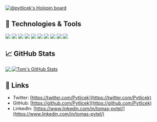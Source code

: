 [![@pytlicek's Holopin board](https://holopin.io/api/user/board?user=pytlicek)](https://holopin.io/@pytlicek)

## 🔧 Technologies & Tools
![](https://img.shields.io/badge/OS-Linux-informational?style=flat&logo=linux&logoColor=white&color=2bbc8a)
![](https://img.shields.io/badge/Editor-IntelliJ_IDEA-informational?style=flat&logo=intellij-idea&logoColor=white&color=2bbc8a)
![](https://img.shields.io/badge/Code-Python-informational?style=flat&logo=python&logoColor=white&color=2bbc8a)
![](https://img.shields.io/badge/Code-JavaScript-informational?style=flat&logo=javascript&logoColor=white&color=2bbc8a)
![](https://img.shields.io/badge/Shell-Bash-informational?style=flat&logo=gnu-bash&logoColor=white&color=2bbc8a)
![](https://img.shields.io/badge/Tools-PostgreSQL-informational?style=flat&logo=postgresql&logoColor=white&color=2bbc8a)
![](https://img.shields.io/badge/Tools-Docker-informational?style=flat&logo=docker&logoColor=white&color=2bbc8a)
![](https://img.shields.io/badge/Tools-Kubernetes-informational?style=flat&logo=kubernetes&logoColor=white&color=2bbc8a)
![](https://img.shields.io/badge/Tools-Red_Hat_OpenShift-informational?style=flat&logo=red-hat-open-shift&logoColor=white&color=2bbc8a)
![](https://img.shields.io/badge/Cloud-Digital_Ocean-informational?style=flat&logo=digitalocean&logoColor=white&color=2bbc8a)

## &#x1f4c8; GitHub Stats

<a href="https://github.com/Pytlicek/Pytlicek">
  <img align="center" src="https://github-readme-stats.vercel.app/api/top-langs/?username=Pytlicek&hide=java,html,tex&title_color=ffffff&text_color=c9cacc&icon_color=2bbc8a&bg_color=1d1f21&langs_count=3" />
</a>
<a href="https://github.com/Pytlicek/Pytlicek">
  <img align="center" src="https://github-readme-stats.vercel.app/api?username=Pytlicek&show_icons=true&line_height=27&count_private=true&title_color=ffffff&text_color=c9cacc&icon_color=2bbc8a&bg_color=1d1f21" alt="Tom's GitHub Stats" />
</a>


<!-- links to your social media accounts -->
## 🔗 Links
- Twitter: [https://twitter.com/Pytlicek](https://twitter.com/Pytlicek)
- GitHub: [https://github.com/Pytlicek](https://github.com/Pytlicek)
- LinkedIn: [https://www.linkedin.com/in/tomas-pytel/](https://www.linkedin.com/in/tomas-pytel/)
